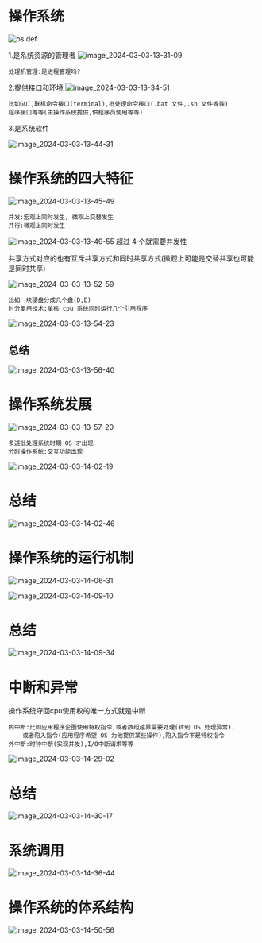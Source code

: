 # 操作系统
![os def](img/def-of-os.png) 

1.是系统资源的管理者
![image_2024-03-03-13-31-09](img/image_2024-03-03-13-31-09.png)
     
    处理机管理:是进程管理吗?

2.提供接口和环境
![image_2024-03-03-13-34-51](img/image_2024-03-03-13-34-51.png) 
    
    比如GUI,联机命令接口(terminal),批处理命令接口(.bat 文件,.sh 文件等等)
    程序接口等等(由操作系统提供,供程序员使用等等)

3.是系统软件 

![image_2024-03-03-13-44-31](img/image_2024-03-03-13-44-31.png)

# 操作系统的四大特征

![image_2024-03-03-13-45-49](img/image_2024-03-03-13-45-49.png)
    
    并发:宏观上同时发生, 微观上交替发生
    并行:微观上同时发生 

![image_2024-03-03-13-49-55](img/image_2024-03-03-13-49-55.png)
超过 4 个就需要并发性

共享方式对应的也有互斥共享方式和同时共享方式(微观上可能是交替共享也可能是同时共享)

![image_2024-03-03-13-52-59](img/image_2024-03-03-13-52-59.png)

    比如一块硬盘分成几个盘(D,E)
    时分复用技术:单核 cpu 系统同时运行几个引用程序

![image_2024-03-03-13-54-23](img/image_2024-03-03-13-54-23.png)

## 总结
![image_2024-03-03-13-56-40](img/image_2024-03-03-13-56-40.png)


# 操作系统发展
![image_2024-03-03-13-57-20](img/image_2024-03-03-13-57-20.png)

    多道批处理系统时期 OS 才出现
    分时操作系统:交互功能出现
    
![image_2024-03-03-14-02-19](img/image_2024-03-03-14-02-19.png)

# 总结
![image_2024-03-03-14-02-46](img/image_2024-03-03-14-02-46.png) 

# 操作系统的运行机制

![image_2024-03-03-14-06-31](img/image_2024-03-03-14-06-31.png)

![image_2024-03-03-14-09-10](img/image_2024-03-03-14-09-10.png)

# 总结
![image_2024-03-03-14-09-34](img/image_2024-03-03-14-09-34.png)
 
# 中断和异常  

操作系统夺回cpu使用权的唯一方式就是中断

    内中断:比如应用程序企图使用特权指令,或者数组越界需要处理(转到 OS 处理异常),
        或者陷入指令(应用程序希望 OS 为他提供某些操作),陷入指令不是特权指令
    外中断:时钟中断(实现并发),I/O中断请求等等

![image_2024-03-03-14-29-02](img/image_2024-03-03-14-29-02.png)

# 总结
![image_2024-03-03-14-30-17](img/image_2024-03-03-14-30-17.png) 

# 系统调用

![image_2024-03-03-14-36-44](img/image_2024-03-03-14-36-44.png)

# 操作系统的体系结构

![image_2024-03-03-14-50-56](img/image_2024-03-03-14-50-56.png)






